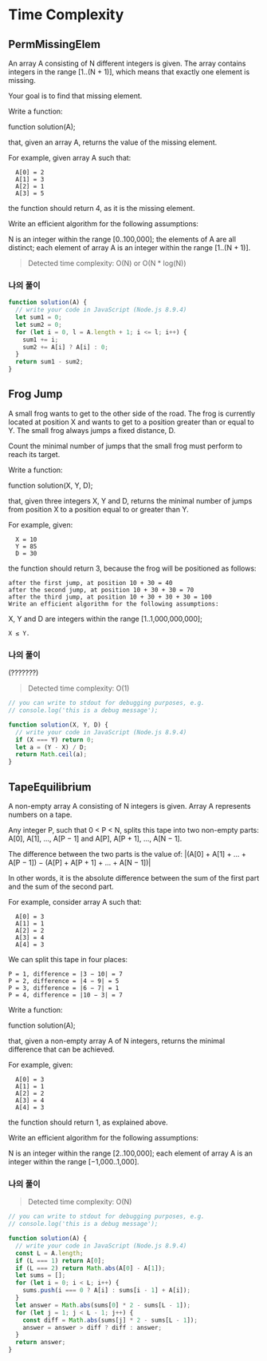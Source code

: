 # Time Complexity

## PermMissingElem

An array A consisting of N different integers is given. The array contains integers in the range [1..(N + 1)], which means that exactly one element is missing.

Your goal is to find that missing element.

Write a function:

function solution(A);

that, given an array A, returns the value of the missing element.

For example, given array A such that:

```
  A[0] = 2
  A[1] = 3
  A[2] = 1
  A[3] = 5
```

the function should return 4, as it is the missing element.

Write an efficient algorithm for the following assumptions:

N is an integer within the range [0..100,000];
the elements of A are all distinct;
each element of array A is an integer within the range [1..(N + 1)].

> Detected time complexity:
> O(N) or O(N \* log(N))

### 나의 풀이

```js
function solution(A) {
  // write your code in JavaScript (Node.js 8.9.4)
  let sum1 = 0;
  let sum2 = 0;
  for (let i = 0, l = A.length + 1; i <= l; i++) {
    sum1 += i;
    sum2 += A[i] ? A[i] : 0;
  }
  return sum1 - sum2;
}
```

## Frog Jump

A small frog wants to get to the other side of the road. The frog is currently located at position X and wants to get to a position greater than or equal to Y. The small frog always jumps a fixed distance, D.

Count the minimal number of jumps that the small frog must perform to reach its target.

Write a function:

function solution(X, Y, D);

that, given three integers X, Y and D, returns the minimal number of jumps from position X to a position equal to or greater than Y.

For example, given:

```
  X = 10
  Y = 85
  D = 30
```

the function should return 3, because the frog will be positioned as follows:

```
after the first jump, at position 10 + 30 = 40
after the second jump, at position 10 + 30 + 30 = 70
after the third jump, at position 10 + 30 + 30 + 30 = 100
Write an efficient algorithm for the following assumptions:
```

X, Y and D are integers within the range [1..1,000,000,000];

```
X ≤ Y.
```

### 나의 풀이

(???????)

> Detected time complexity: O(1)

```js
// you can write to stdout for debugging purposes, e.g.
// console.log('this is a debug message');

function solution(X, Y, D) {
  // write your code in JavaScript (Node.js 8.9.4)
  if (X === Y) return 0;
  let a = (Y - X) / D;
  return Math.ceil(a);
}
```

## TapeEquilibrium

A non-empty array A consisting of N integers is given. Array A represents numbers on a tape.

Any integer P, such that 0 < P < N, splits this tape into two non-empty parts: A[0], A[1], ..., A[P − 1] and A[P], A[P + 1], ..., A[N − 1].

The difference between the two parts is the value of: |(A[0] + A[1] + ... + A[P − 1]) − (A[P] + A[P + 1] + ... + A[N − 1])|

In other words, it is the absolute difference between the sum of the first part and the sum of the second part.

For example, consider array A such that:

```
  A[0] = 3
  A[1] = 1
  A[2] = 2
  A[3] = 4
  A[4] = 3
```

We can split this tape in four places:

```
P = 1, difference = |3 − 10| = 7
P = 2, difference = |4 − 9| = 5
P = 3, difference = |6 − 7| = 1
P = 4, difference = |10 − 3| = 7
```

Write a function:

function solution(A);

that, given a non-empty array A of N integers, returns the minimal difference that can be achieved.

For example, given:

```
  A[0] = 3
  A[1] = 1
  A[2] = 2
  A[3] = 4
  A[4] = 3
```

the function should return 1, as explained above.

Write an efficient algorithm for the following assumptions:

N is an integer within the range [2..100,000];
each element of array A is an integer within the range [−1,000..1,000].

### 나의 풀이

> Detected time complexity: O(N)

```js
// you can write to stdout for debugging purposes, e.g.
// console.log('this is a debug message');

function solution(A) {
  // write your code in JavaScript (Node.js 8.9.4)
  const L = A.length;
  if (L === 1) return A[0];
  if (L === 2) return Math.abs(A[0] - A[1]);
  let sums = [];
  for (let i = 0; i < L; i++) {
    sums.push(i === 0 ? A[i] : sums[i - 1] + A[i]);
  }
  let answer = Math.abs(sums[0] * 2 - sums[L - 1]);
  for (let j = 1; j < L - 1; j++) {
    const diff = Math.abs(sums[j] * 2 - sums[L - 1]);
    answer = answer > diff ? diff : answer;
  }
  return answer;
}
```
